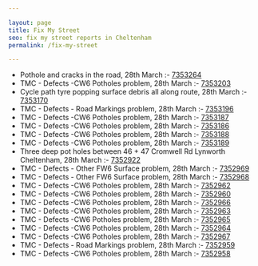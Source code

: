 ```yaml
---

layout: page
title: Fix My Street
seo: fix my street reports in Cheltenham
permalink: /fix-my-street

---
```


<!-- fix_marker starts -->

- Pothole and cracks in the road, 28th March :- [7353264](https://www.fixmystreet.com/report/7353264)
- TMC - Defects -CW6 Potholes  problem, 28th March :- [7353203](https://www.fixmystreet.com/report/7353203)
- Cycle path tyre popping surface debris all along route, 28th March :- [7353170](https://www.fixmystreet.com/report/7353170)
- TMC - Defects - Road Markings problem, 28th March :- [7353196](https://www.fixmystreet.com/report/7353196)
- TMC - Defects -CW6 Potholes  problem, 28th March :- [7353187](https://www.fixmystreet.com/report/7353187)
- TMC - Defects -CW6 Potholes  problem, 28th March :- [7353186](https://www.fixmystreet.com/report/7353186)
- TMC - Defects -CW6 Potholes  problem, 28th March :- [7353188](https://www.fixmystreet.com/report/7353188)
- TMC - Defects -CW6 Potholes  problem, 28th March :- [7353189](https://www.fixmystreet.com/report/7353189)
- Three deep pot holes between 46 + 47 Cromwell Rd Lynworth Cheltenham, 28th March :- [7352922](https://www.fixmystreet.com/report/7352922)
- TMC - Defects - Other FW6  Surface problem, 28th March :- [7352969](https://www.fixmystreet.com/report/7352969)
- TMC - Defects - Other FW6  Surface problem, 28th March :- [7352968](https://www.fixmystreet.com/report/7352968)
- TMC - Defects -CW6 Potholes  problem, 28th March :- [7352962](https://www.fixmystreet.com/report/7352962)
- TMC - Defects -CW6 Potholes  problem, 28th March :- [7352960](https://www.fixmystreet.com/report/7352960)
- TMC - Defects -CW6 Potholes  problem, 28th March :- [7352966](https://www.fixmystreet.com/report/7352966)
- TMC - Defects -CW6 Potholes  problem, 28th March :- [7352963](https://www.fixmystreet.com/report/7352963)
- TMC - Defects -CW6 Potholes  problem, 28th March :- [7352965](https://www.fixmystreet.com/report/7352965)
- TMC - Defects -CW6 Potholes  problem, 28th March :- [7352964](https://www.fixmystreet.com/report/7352964)
- TMC - Defects -CW6 Potholes  problem, 28th March :- [7352967](https://www.fixmystreet.com/report/7352967)
- TMC - Defects - Road Markings problem, 28th March :- [7352959](https://www.fixmystreet.com/report/7352959)
- TMC - Defects -CW6 Potholes  problem, 28th March :- [7352958](https://www.fixmystreet.com/report/7352958)

<!-- fix_marker ends -->